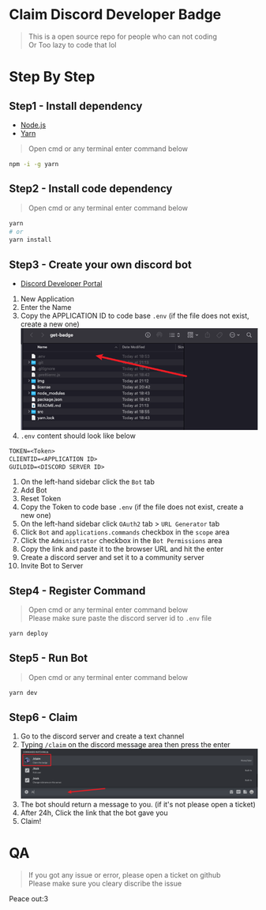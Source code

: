 # Claim Discord Developer Badge
> This is a open source repo for people who can not coding  
> Or Too lazy to code that lol
# Step By Step
## Step1 - Install dependency
- [Node.js](https://nodejs.org/en/)
- [Yarn](https://yarnpkg.com/getting-started/install)
> Open cmd or any terminal enter command below  
```bash
npm -i -g yarn
```
## Step2 - Install code dependency
> Open cmd or any terminal enter command below
```bash
yarn  
# or  
yarn install
```

## Step3 - Create your own discord bot
- [Discord Developer Portal](https://discord.com/developers/applications)
1. New Application
2. Enter the Name
3. Copy the APPLICATION ID to code base `.env` (if the file does not exist, create a new one) 
![image](./img//env.png)
4. `.env` content should look like below
```
TOKEN=<Token>
CLIENTID=<APPLICATION ID>
GUILDID=<DISCORD SERVER ID>
```
1. On the left-hand sidebar click the `Bot` tab
2. Add Bot
3. Reset Token
4. Copy the Token to code base `.env` (if the file does not exist, create a new one)
5. On the left-hand sidebar click `OAuth2` tab > `URL Generator` tab
6.  Click `Bot` and `applications.commands` checkbox in the `scope` area
7.  Click the `Administrator` checkbox in the `Bot Permissions` area
8.  Copy the link and paste it to the browser URL and hit the enter
9.  Create a discord server and set it to a community server
10. Invite Bot to Server
## Step4 - Register Command
> Open cmd or any terminal enter command below  
> Please make sure paste the discord server id to `.env` file
```bash
yarn deploy
```
## Step5 - Run Bot
> Open cmd or any terminal enter command below
```bash
yarn dev
```

## Step6 - Claim 
1. Go to the discord server and create a text channel
2. Typing `/claim` on the discord message area then press the enter
![image](./img//input.png)
3. The bot should return a message to you. (if it's not please open a ticket)
4. After 24h, Click the link that the bot gave you
5. Claim!

# QA
> If you got any issue or error, please open a ticket on github  
> Please make sure you cleary discribe the issue

Peace out:3